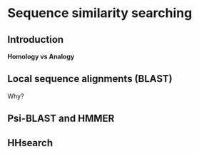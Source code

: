 # Sequence similarity searching

## Introduction

**Homology vs Analogy**


## Local sequence alignments (BLAST) 
Why?

## Psi-BLAST and HMMER

## HHsearch
